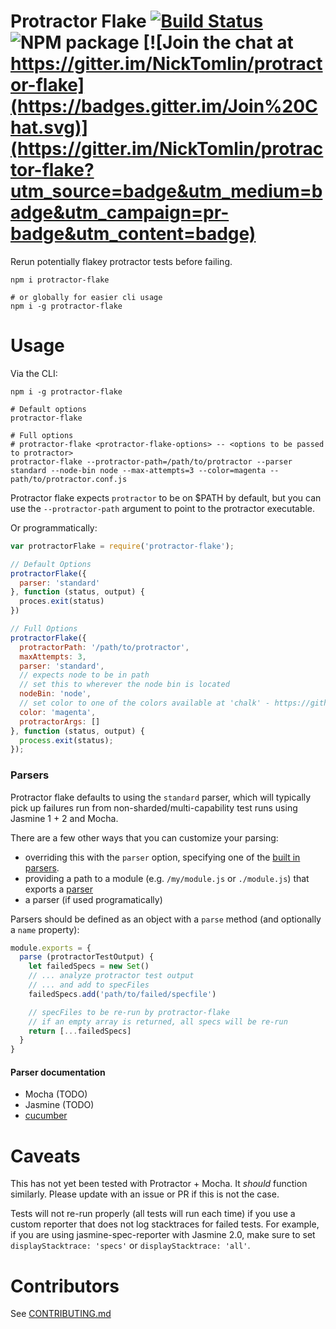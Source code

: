Protractor Flake [![Build Status](http://img.shields.io/travis/NickTomlin/protractor-flake/master.svg?style=flat)](https://travis-ci.org/NickTomlin/protractor-flake) ![NPM package](https://img.shields.io/npm/v/protractor-flake.svg) [![Join the chat at https://gitter.im/NickTomlin/protractor-flake](https://badges.gitter.im/Join%20Chat.svg)](https://gitter.im/NickTomlin/protractor-flake?utm_source=badge&utm_medium=badge&utm_campaign=pr-badge&utm_content=badge)
===

Rerun potentially flakey protractor tests before failing.

```shell
npm i protractor-flake

# or globally for easier cli usage
npm i -g protractor-flake
```

# Usage

Via the CLI:

```shell
npm i -g protractor-flake

# Default options
protractor-flake

# Full options
# protractor-flake <protractor-flake-options> -- <options to be passed to protractor>
protractor-flake --protractor-path=/path/to/protractor --parser standard --node-bin node --max-attempts=3 --color=magenta -- path/to/protractor.conf.js
```

Protractor flake expects `protractor` to be on $PATH by default, but you can use the `--protractor-path` argument to point to the protractor executable.

Or programmatically:

```javascript
var protractorFlake = require('protractor-flake');

// Default Options
protractorFlake({
  parser: 'standard'
}, function (status, output) {
  proces.exit(status)
})

// Full Options
protractorFlake({
  protractorPath: '/path/to/protractor',
  maxAttempts: 3,
  parser: 'standard',
  // expects node to be in path
  // set this to wherever the node bin is located
  nodeBin: 'node',
  // set color to one of the colors available at 'chalk' - https://github.com/chalk/ansi-styles#colors
  color: 'magenta',
  protractorArgs: []
}, function (status, output) {
  process.exit(status);
});

```

### Parsers

Protractor flake defaults to using the `standard` parser, which will typically pick up failures run from non-sharded/multi-capability test runs using Jasmine 1 + 2 and Mocha.

There are a few other ways that you can customize your parsing:

- overriding this with the `parser` option, specifying one of the [built in parsers](src/parsers/index.js).
- providing a path to a module (e.g. `/my/module.js` or `./module.js`) that exports a [parser](test/unit/support/custom-parser.js)
- a parser (if used programatically)

Parsers should be defined as an object with a `parse` method (and optionally a `name` property):

```javascript
module.exports = {
  parse (protractorTestOutput) {
    let failedSpecs = new Set()
    // ... analyze protractor test output
    // ... and add to specFiles
    failedSpecs.add('path/to/failed/specfile')

    // specFiles to be re-run by protractor-flake
    // if an empty array is returned, all specs will be re-run
    return [...failedSpecs]
  }
}
```

#### Parser documentation
- Mocha (TODO)
- Jasmine (TODO)
- [cucumber](docs/cucumber.md)

# Caveats

This has not yet been tested with Protractor + Mocha. It _should_ function similarly. Please update with an issue or PR if this is not the case.

Tests will not re-run properly (all tests will run each time) if you use a custom reporter that does not log stacktraces for failed tests. For example, if you are using jasmine-spec-reporter with Jasmine 2.0, make sure to set `displayStacktrace: 'specs'` or `displayStacktrace: 'all'`.

# Contributors

See [CONTRIBUTING.md](CONTRIBUTING.md)
